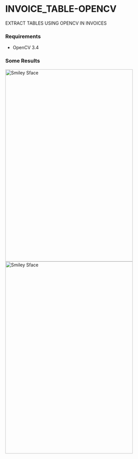 # INVOICE_TABLE-OPENCV
EXTRACT TABLES USING OPENCV  IN INVOICES


### Requirements 
 - OpenCV 3.4

### Some Results
<img src=https://github.com/anish9/INVOICE_TABLE-OPENCV/blob/master/OUT_DIR/A2.jpg alt="Smiley Sface" height="600" width="400">
<img src=https://github.com/anish9/INVOICE_TABLE-OPENCV/blob/master/OUT_DIR/0c.jpg alt="Smiley Sface" height="600" width="400">
